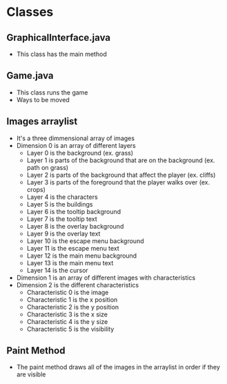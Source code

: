# Classes
## GraphicalInterface.java
- This class has the main method
## Game.java
- This class runs the game
- Ways to be moved


## Images arraylist
- It's a three dimmensional array of images
- Dimension 0 is an array of different layers
  - Layer 0 is the background (ex. grass)
  - Layer 1 is parts of the background that are on the background (ex. path on grass)
  - Layer 2 is parts of the background that affect the player (ex. cliffs)
  - Layer 3 is parts of the foreground that the player walks over (ex. crops)
  - Layer 4 is the characters
  - Layer 5 is the buildings
  - Layer 6 is the tooltip background
  - Layer 7 is the tooltip text
  - Layer 8 is the overlay background
  - Layer 9 is the overlay text
  - Layer 10 is the escape menu background
  - Layer 11 is the escape menu text
  - Layer 12 is the main menu background
  - Layer 13 is the main menu text
  - Layer 14 is the cursor
- Dimension 1 is an array of different images with characteristics
- Dimension 2 is the different characteristics
  - Characteristic 0 is the image
  - Characteristic 1 is the x position
  - Characteristic 2 is the y position
  - Characteristic 3 is the x size
  - Characteristic 4 is the y size
  - Characteristic 5 is the visibility
## Paint Method
- The paint method draws all of the images in the arraylist in order if they are visible
